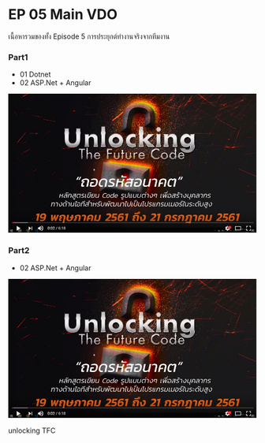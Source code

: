 # EP 05 Main VDO

เนื้อหารวมของทั้ง Episode 5 การประยุกต์ทำงานจริงจากทีมงาน 

### Part1

- 01 Dotnet
- 02 ASP.Net + Angular

[![](images/EP05-01Dotnet/14.PNG)](https://www.facebook.com/digitalthailandclub/videos/400685987076880/)

### Part2 

- 02 ASP.Net + Angular

[![](images/EP05-01Dotnet/14.PNG)](https://www.facebook.com/digitalthailandclub/videos/400707057074773/)

unlocking TFC

        